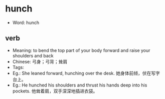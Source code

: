 # hunch

- Word: hunch

## verb

- Meaning: to bend the top part of your body forward and raise your shoulders and back
- Chinese: 弓身；弓背；耸肩
- Tags: 
- Eg.: She leaned forward, hunching over the desk. 她身体前倾，伏在写字台上。
- Eg.: He hunched his shoulders and thrust his hands deep into his pockets. 他耸着肩，双手深深地插进衣袋。

